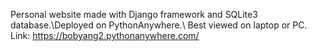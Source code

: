 Personal website made with Django framework and SQLite3 database.\Deployed on PythonAnywhere.\ Best viewed on laptop or PC. Link: https://bobyang2.pythonanywhere.com/
